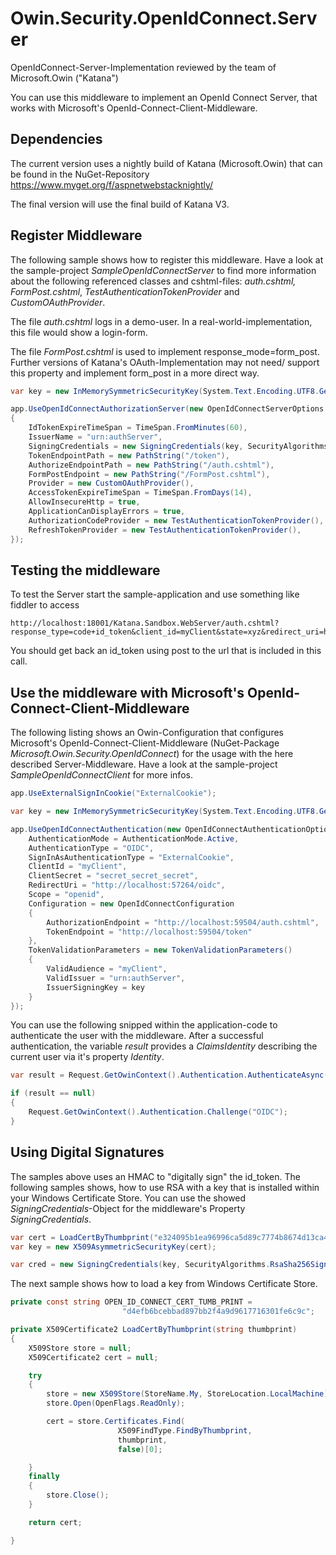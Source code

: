 Owin.Security.OpenIdConnect.Server
==================================

OpenIdConnect-Server-Implementation reviewed by the team of Microsoft.Owin ("Katana")

You can use this middleware to implement an OpenId Connect Server, that works with Microsoft's OpenId-Connect-Client-Middleware. 

## Dependencies

The current version uses a nightly build of Katana (Microsoft.Owin) that can be found in the NuGet-Repository https://www.myget.org/f/aspnetwebstacknightly/

The final version will use the final build of Katana V3.

## Register Middleware

The following sample shows how to register this middleware. Have a look at the sample-project _SampleOpenIdConnectServer_ to find
more information about the following referenced classes and cshtml-files: _auth.cshtml,_ _FormPost.cshtml_, _TestAuthenticationTokenProvider_ and _CustomOAuthProvider_. 

The file _auth.cshtml_ logs in a demo-user. In a real-world-implementation, this file would show a login-form. 

The file _FormPost.cshtml_ is used to implement response_mode=form_post. Further versions of Katana's OAuth-Implementation may not need/ support this property and implement form_post in a more direct way.

```C#
var key = new InMemorySymmetricSecurityKey(System.Text.Encoding.UTF8.GetBytes("secret_secret_secret"));

app.UseOpenIdConnectAuthorizationServer(new OpenIdConnectServerOptions
{
    IdTokenExpireTimeSpan = TimeSpan.FromMinutes(60),
    IssuerName = "urn:authServer",
    SigningCredentials = new SigningCredentials(key, SecurityAlgorithms.HmacSha256Signature, SecurityAlgorithms.Sha256Digest),
    TokenEndpointPath = new PathString("/token"),
    AuthorizeEndpointPath = new PathString("/auth.cshtml"),
    FormPostEndpoint = new PathString("/FormPost.cshtml"),
    Provider = new CustomOAuthProvider(),
    AccessTokenExpireTimeSpan = TimeSpan.FromDays(14),
    AllowInsecureHttp = true,
    ApplicationCanDisplayErrors = true,
    AuthorizationCodeProvider = new TestAuthenticationTokenProvider(),
    RefreshTokenProvider = new TestAuthenticationTokenProvider(),
});
```

## Testing the middleware

To test the Server start the sample-application and use something like fiddler to access 

	http://localhost:18001/Katana.Sandbox.WebServer/auth.cshtml?response_type=code+id_token&client_id=myClient&state=xyz&redirect_uri=http%3A%2F%2Flocalhost%3A6980%2Foidc&nonce=1234&scope=openid&response_mode=form_post

You should get back an id_token using post to the url that is included in this call.

## Use the middleware with Microsoft's OpenId-Connect-Client-Middleware

The following listing shows an Owin-Configuration that configures Microsoft's OpenId-Connect-Client-Middleware (NuGet-Package _Microsoft.Owin.Security.OpenIdConnect_) for the usage with the here described Server-Middleware. Have a look at the sample-project _SampleOpenIdConnectClient_ for more infos.

```C#
app.UseExternalSignInCookie("ExternalCookie");

var key = new InMemorySymmetricSecurityKey(System.Text.Encoding.UTF8.GetBytes("secret_secret_secret"));

app.UseOpenIdConnectAuthentication(new OpenIdConnectAuthenticationOptions {
    AuthenticationMode = AuthenticationMode.Active,
    AuthenticationType = "OIDC",
    SignInAsAuthenticationType = "ExternalCookie",
    ClientId = "myClient",
    ClientSecret = "secret_secret_secret",
    RedirectUri = "http://localhost:57264/oidc",
    Scope = "openid",
    Configuration = new OpenIdConnectConfiguration
    {
        AuthorizationEndpoint = "http://localhost:59504/auth.cshtml",
        TokenEndpoint = "http://localhost:59504/token"
    },
    TokenValidationParameters = new TokenValidationParameters()
    {
        ValidAudience = "myClient",
        ValidIssuer = "urn:authServer",
        IssuerSigningKey = key
    }
});
```

You can use the following snipped within the application-code to authenticate the user with the middleware. After a successful authentication, the variable _result_ provides a _ClaimsIdentity_ describing the current user via it's property _Identity_.

```C#
var result = Request.GetOwinContext().Authentication.AuthenticateAsync("ExternalCookie").Result;

if (result == null)
{
    Request.GetOwinContext().Authentication.Challenge("OIDC");
}
```

## Using Digital Signatures

The samples above uses an HMAC to "digitally sign" the id_token. The following samples shows, how to use RSA with a key that is installed within your Windows Certificate Store. You can use the showed _SigningCredentials_-Object for the middleware's Property _SigningCredentials_.

```C#
var cert = LoadCertByThumbprint("e324095b1ea96996ca5d89c7774b8674d13ca423");   
var key = new X509AsymmetricSecurityKey(cert);  

var cred = new SigningCredentials(key, SecurityAlgorithms.RsaSha256Signature, SecurityAlgorithms.Sha256Digest); 
```

The next sample shows how to load a key from Windows Certificate Store.

```C#
private const string OPEN_ID_CONNECT_CERT_TUMB_PRINT = 
                         "d4efb6bcebbad897bb2f4a9d9617716301fe6c9c";

private X509Certificate2 LoadCertByThumbprint(string thumbprint)
{
    X509Store store = null;
    X509Certificate2 cert = null;

    try
    {
        store = new X509Store(StoreName.My, StoreLocation.LocalMachine);
        store.Open(OpenFlags.ReadOnly);

        cert = store.Certificates.Find(
                        X509FindType.FindByThumbprint,
                        thumbprint,
                        false)[0];

    }
    finally
    {
        store.Close();
    }

    return cert;

}
```
